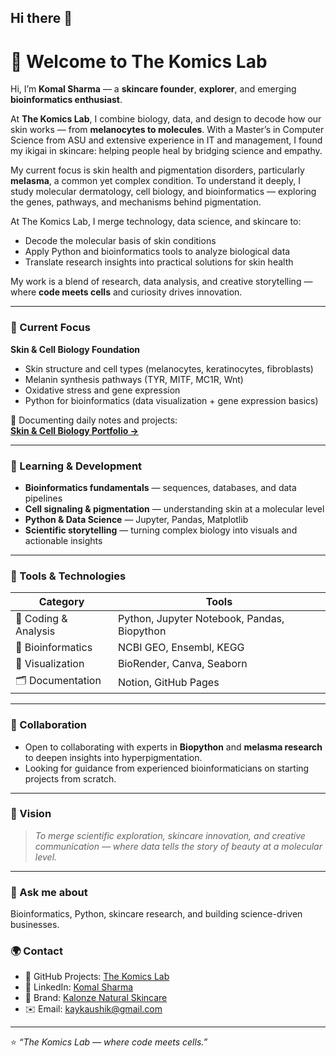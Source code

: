 ## Hi there 👋
# 🧬 Welcome to **The Komics Lab**

Hi, I’m **Komal Sharma** — a **skincare founder**, **explorer**, and emerging **bioinformatics enthusiast**.  

At **The Komics Lab**, I combine biology, data, and design to decode how our skin works — from **melanocytes to molecules**. With a Master’s in Computer Science from ASU and extensive experience in IT and management, I found my ikigai in skincare: helping people heal by bridging science and empathy.

My current focus is skin health and pigmentation disorders, particularly **melasma**, a common yet complex condition. To understand it deeply, I study molecular dermatology, cell biology, and bioinformatics — exploring the genes, pathways, and mechanisms behind pigmentation.

At The Komics Lab, I merge technology, data science, and skincare to:

- Decode the molecular basis of skin conditions  
- Apply Python and bioinformatics tools to analyze biological data  
- Translate research insights into practical solutions for skin health  

My work is a blend of research, data analysis, and creative storytelling — where **code meets cells** and curiosity drives innovation.

---

### 🌿 Current Focus
**Skin & Cell Biology Foundation**  
- Skin structure and cell types (melanocytes, keratinocytes, fibroblasts)  
- Melanin synthesis pathways (TYR, MITF, MC1R, Wnt)  
- Oxidative stress and gene expression  
- Python for bioinformatics (data visualization + gene expression basics)

📘 Documenting daily notes and projects:  
[**Skin & Cell Biology Portfolio →**](https://github.com/thekomicslab/thekomicslab)

---

### 🌱 Learning & Development
- **Bioinformatics fundamentals** — sequences, databases, and data pipelines  
- **Cell signaling & pigmentation** — understanding skin at a molecular level  
- **Python & Data Science** — Jupyter, Pandas, Matplotlib  
- **Scientific storytelling** — turning complex biology into visuals and actionable insights  

---

### 🔬 Tools & Technologies
| Category | Tools |
|----------|-------|
| 🧩 Coding & Analysis | Python, Jupyter Notebook, Pandas, Biopython |
| 🧬 Bioinformatics | NCBI GEO, Ensembl, KEGG |
| 🎨 Visualization | BioRender, Canva, Seaborn |
| 🗂️ Documentation | Notion, GitHub Pages |

---

### 🤝 Collaboration
- Open to collaborating with experts in **Biopython** and **melasma research** to deepen insights into hyperpigmentation.  
- Looking for guidance from experienced bioinformaticians on starting projects from scratch.

---

### 🌸 Vision
> *To merge scientific exploration, skincare innovation, and creative communication — where data tells the story of beauty at a molecular level.*

---

### 💬 Ask me about
Bioinformatics, Python, skincare research, and building science-driven businesses.

### 🌍 Contact
- 🧬 GitHub Projects: [The Komics Lab](https://github.com/thekomicslab)  
- 💼 LinkedIn: [Komal Sharma](https://www.linkedin.com/in/komalsharma)  
- 🌿 Brand: [Kalonze Natural Skincare](https://instagram.com/kalonzeindia)  
- ✉️ Email: kaykaushik@gmail.com

---

⭐ *“The Komics Lab — where code meets cells.”*
